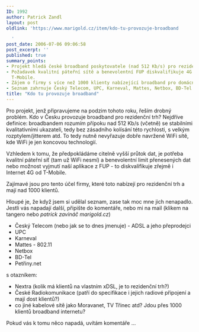 ```yaml
---
ID: 1992
author: Patrick Zandl
layout: post
oldlink: 'https://www.marigold.cz/item/kdo-tu-provozuje-broadband

  '
post_date: 2006-07-06 09:06:58
post_excerpt: ''
published: true
summary_points:
- Projekt hledá české broadband poskytovatele (nad 512 Kb/s) pro rezidenční trh.
- Požadavek kvalitní páteřní sítě a benevolentní FUP diskvalifikuje 4G Internet od
  T-Mobile.
- Zájem o firmy s více než 1000 klienty nabízející broadband pro domácnosti.
- Seznam zahrnuje Český Telecom, UPC, Karneval, Mattes, Netbox, BD-Tel a Petřiny.net.
title: "Kdo tu provozuje broadband"
---
```


<p>Pro projekt, jenž připravujeme na podzim tohoto roku, řeším drobný problém. Kdo v Česku provozuje broadband pro rezidenční trh? Nejdříve definice: broadbandem rozumím přípoku nad 512 Kb/s (včetně) se stabilními kvalitativními ukazateli, tedy bez zásadního kolísání této rychlosti, s velkým rozptylem/jitterem atd. To tedy nutně nevyřazuje dobře navržené WiFi sítě, kde WiFi je jen koncovou technologií. </p>

<p>Vzhledem k tomu, že předpokládáme citelně vyšší průtok dat, je potřeba kvalitní páteřní síť (tam už WiFi nesmí) a benevolentní limit přenesených dat nebo možnost vyjmutí naší aplikace z FUP - to diskvalifikuje zřejmě i Internet 4G od T-Mobile.</p>

<p>Zajímavé jsou pro tento účel firmy, které toto nabízejí pro rezidenční trh a mají nad 1000 klientů. </p>

<p>Hloupé je, že když jsem si udělal seznam, zase tak moc mne jich nenapadlo. Jestli vás napadají další, připište do komentáře, nebo mi na mail (klikem na tangero nebo <i>patrick zavináč marigold.cz</i>)</p>

<ul>
<li>Český Telecom (nebo jak se to dnes jmenuje) - ADSL a jeho přeprodejci</li>
<li>UPC</li>
<li>Karneval</li>
<li>Mattes - 802.11 </li>
<li>Netbox
</li>
<li>BD-Tel
</li>
<li>Petřiny.net
</li>
</ul>
<p>s otazníkem: </p>

<ul>
<li>Nextra (kolik má klientů na vlastním xDSL, je to rezidenční trh?)</li>
<li>České Radiokomunikace (patří do specifikace i jejich radiové připojení a mají dost klientů?)</li>
<li>co jiné kabelové sítě jako Moravanet, TV Třinec atd? Jdou přes 1000 klientů broadband internetu?</a>
</ul>
<p>Pokud vás k tomu něco napadá, uvítám komentáře ...
</p>